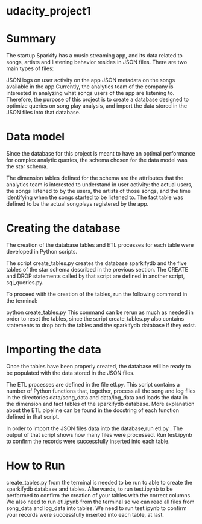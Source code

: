# udacity_project1
# Summary
The startup Sparkify has a music streaming app, and its data related to songs, artists and listening behavior resides in JSON files. There are two main types of files:

JSON logs on user activity on the app
JSON metadata on the songs available in the app
Currently, the analytics team of the company is interested in analyzing what songs users of the app are listening to. Therefore, the purpose of this project is to create a database designed to optimize queries on song play analysis, and import the data stored in the JSON files into that database.

# Data model
Since the database for this project is meant to have an optimal performance for complex analytic queries, the schema chosen for the data model was the star schema.

The dimension tables defined for the schema are the attributes that the analytics team is interested to understand in user activity: the actual users, the songs listened to by the users, the artists of those songs, and the time identifying when the songs started to be listened to. The fact table was defined to be the actual songplays registered by the app.


# Creating the database
The creation of the database tables and ETL processes for each table were developed in Python scripts.

The script create_tables.py creates the database sparkifydb and the five tables of the star schema described in the previous section. The CREATE and DROP statements called by that script are defined in another script, sql_queries.py.

To proceed with the creation of the tables, run the following command in the terminal:

python create_tables.py
This command can be rerun as much as needed in order to reset the tables, since the script create_tables.py also contains statements to drop both the tables and the sparkifydb database if they exist.

# Importing the data
Once the tables have been properly created, the database will be ready to be populated with the data stored in the JSON files.

The ETL processes are defined in the file etl.py. This script contains a number of Python functions that, together, process all the song and log files in the directories data/song_data and data/log_data and loads the data in the dimension and fact tables of the sparkifydb database. More explanation about the ETL pipeline can be found in the docstring of each function defined in that script.

In order to import the JSON files data into the database,run etl.py .
The output of that script shows how many files were processed. Run test.ipynb to confirm the records were successfully inserted into each table.

# How to Run
create_tables.py from the terminal is needed to be run to able to create the sparkifydb database and tables. Afterwards, to run test.ipynb to be performed to confirm the creation of your tables with the correct columns. We also need to run etl.ipynb from the terminal so we can read all files from song_data and log_data into tables. We need to run test.ipynb to confirm your records were successfully inserted into each table, at last.
